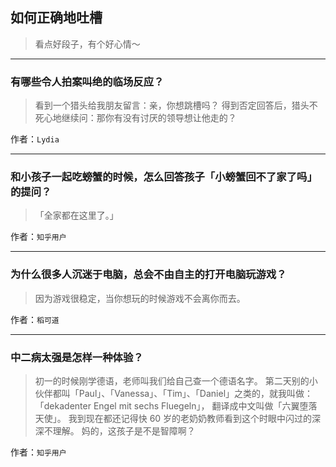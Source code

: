 ## 如何正确地吐槽

> 看点好段子，有个好心情～


 
---

### 有哪些令人拍案叫绝的临场反应？

> 看到一个猎头给我朋友留言：亲，你想跳槽吗？
> 得到否定回答后，猎头不死心地继续问：那你有没有讨厌的领导想让他走的？


作者：`Lydia`

---

### 和小孩子一起吃螃蟹的时候，怎么回答孩子「小螃蟹回不了家了吗」的提问？

> 「全家都在这里了。」


作者：`知乎用户`

---

### 为什么很多人沉迷于电脑，总会不由自主的打开电脑玩游戏？

> 因为游戏很稳定，当你想玩的时候游戏不会离你而去。


作者：`稻可道`

---

### 中二病太强是怎样一种体验？

> 初一的时候刚学德语，老师叫我们给自己查一个德语名字。
> 第二天别的小伙伴都叫「Paul」、「Vanessa」、「Tim」、「Daniel」之类的，就我叫做：
> 「dekadenter Engel mit sechs Fluegeln」，
> 翻译成中文叫做「六翼堕落天使」。
> 我到现在都还记得快 60 岁的老奶奶教师看到这个时眼中闪过的深深不理解。
> 妈的，这孩子是不是智障啊？


作者：`知乎用户`